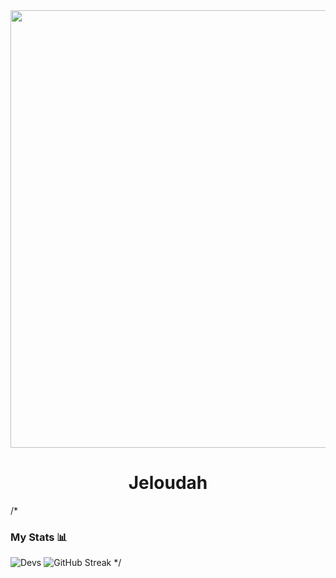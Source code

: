 <div id="header" align="center">
    <img src="https://media.giphy.com/media/xTiIzJSKB4l7xTouE8/giphy.gif" width="700" />
    <h1 align="center">Jeloudah</h1>
</div>

/*
### My Stats 📊
![Devs](https://github-readme-stats.vercel.app/api?username=maaltas&show_icons=true&theme=vision-friendly-dark&hide_border=true&border_radius=5.5&locale=es)
![GitHub Streak](https://github-readme-streak-stats.herokuapp.com?user=maaltas&theme=java-dark&hide_border=true&border_radius=5.5&locale=es)
*/
